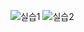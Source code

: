 ![실습1](https://user-images.githubusercontent.com/60035227/192679083-53750b99-1d36-47cd-8258-6d8d35e0685a.PNG)
![실습2](https://user-images.githubusercontent.com/60035227/192679099-761bfedb-c21f-4d90-affb-d496a12a9346.PNG)
